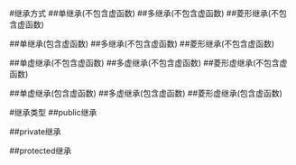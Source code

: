 #继承方式
##单继承(不包含虚函数)
##多继承(不包含虚函数)
##菱形继承(不包含虚函数)

##单继承(包含虚函数)
##多继承(不包含虚函数)
##菱形继承(不包含虚函数)

##单虚继承(不包含虚函数)
##多虚继承(不包含虚函数)
##菱形虚继承(不包含虚函数)

##单虚继承(包含虚函数)
##多虚继承(包含虚函数)
##菱形虚继承(包含虚函数)




#继承类型
##public继承

##private继承


##protected继承